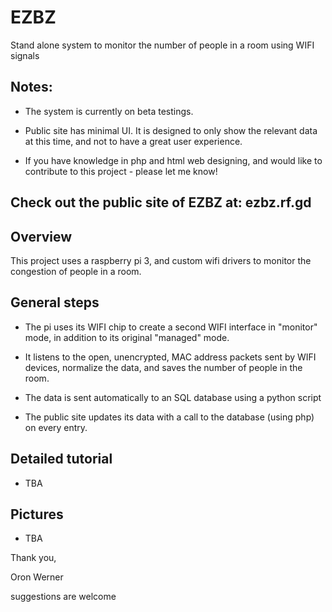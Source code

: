 # EZBZ
Stand alone system to monitor the number of people in a room using WIFI signals

Notes:
------
- The system is currently on beta testings. 

- Public site has minimal UI. It is designed to only show the relevant data at this time, and not to have a great user experience.

- If you have knowledge in php and html web designing, and would like to contribute to this project - please let me know!


Check out the public site of EZBZ at:  ezbz.rf.gd
-------------------------------------------------


Overview
--------
This project uses a raspberry pi 3, and custom wifi drivers to monitor the congestion of people in a room.


General steps
-------------
- The pi uses its WIFI chip to create a second WIFI interface in "monitor" mode, in addition to its original "managed" mode. 

- It listens to the open, unencrypted, MAC address packets sent by WIFI devices, normalize the data, and saves the number of people in    the room.

- The data is sent automatically to an SQL database using a python script

- The public site updates its data with a call to the database (using php) on every entry.



Detailed tutorial
-----------------
- TBA


Pictures
--------
- TBA



 
  
   
Thank you,

Oron Werner

suggestions are welcome
